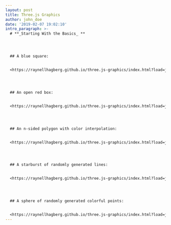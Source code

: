 ```yaml
---
layout: post
title: Three.js Graphics
author: john_doe
date: '2019-02-07 19:02:10'
intro_paragraph: >-
  # **_Starting With the Basics_ **




  ## A blue square:


  <https://raynellhagberg.github.io/three.js-graphics/index.html?load=js/square.js>




  ## An open red box:


  <https://raynellhagberg.github.io/three.js-graphics/index.html?load=js/cubeOpenFace.js>




  ## An n-sided polygon with color interpolation:


  <https://raynellhagberg.github.io/three.js-graphics/index.html?load=js/regularPolygon.js>




  ## A starburst of randomly generated lines:


  <https://raynellhagberg.github.io/three.js-graphics/index.html?load=js/starburst.js>




  ## A sphere of randomly generated colorful points:


  <https://raynellhagberg.github.io/three.js-graphics/index.html?load=js/sphereOfStarbursts.js>
---
```



